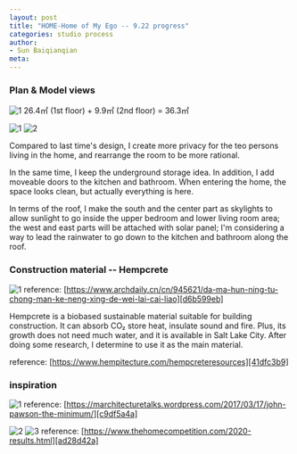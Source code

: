 ```yaml
---
layout: post
title: "HOME-Home of My Ego -- 9.22 progress"
categories: studio process
author:
- Sun Baiqianqian
meta:
---
```




### Plan & Model views

![1](https://raw.githubusercontent.com/SunBaiqianqian/SunBaiqianqian-Portfolio/master/assets/9.22.jpg)
26.4㎡ (1st floor) + 9.9㎡ (2nd floor) = 36.3㎡

![1](https://github.com/SunBaiqianqian/SunBaiqianqian-Portfolio/blob/master/assets/ViewCapture20210923_002439.jpg?raw=true)
![2](https://github.com/SunBaiqianqian/SunBaiqianqian-Portfolio/blob/master/assets/ViewCapture20210923_002847.jpg?raw=true)

Compared to last time's design, I create more privacy for the teo persons living in the home, and rearrange the room to be more rational.

In the same time, I keep the underground storage idea. In addition, I add moveable doors to the kitchen and bathroom. When entering the home, the space looks clean, but actually everything is here.

In terms of the roof, I make the south and the center part as skylights to allow sunlight to go inside the upper bedroom and lower living room area; the west and east parts will be attached with solar panel; I'm considering a way to lead the rainwater to go down to the kitchen and bathroom along the roof.



### Construction material -- Hempcrete

![1](https://github.com/SunBaiqianqian/SunBaiqianqian-Portfolio/blob/master/assets/hempcrete.jpg?raw=true)
reference: [https://www.archdaily.cn/cn/945621/da-ma-hun-ning-tu-chong-man-ke-neng-xing-de-wei-lai-cai-liao][d6b599eb]

  [d6b599eb]: https://www.archdaily.cn/cn/945621/da-ma-hun-ning-tu-chong-man-ke-neng-xing-de-wei-lai-cai-liao "https://www.archdaily.cn/cn/945621/da-ma-hun-ning-tu-chong-man-ke-neng-xing-de-wei-lai-cai-liao"

Hempcrete is a biobased sustainable material suitable for building construction. It can absorb CO₂ store heat, insulate sound and fire. Plus, its growth does not need much water, and it is available in Salt Lake City. After doing some research, I determine to use it as the main material.

reference: [https://www.hempitecture.com/hempcreteresources][41dfc3b9]

  [41dfc3b9]: https://www.hempitecture.com/hempcreteresources "https://www.hempitecture.com/hempcreteresources"



### inspiration

![1](https://github.com/SunBaiqianqian/SunBaiqianqian-Portfolio/blob/master/assets/johnpawsonhouseinside_01%20(1).jpg?raw=true)
reference: [https://marchitecturetalks.wordpress.com/2017/03/17/john-pawson-the-minimum/][c9df5a4a]

  [c9df5a4a]: https://marchitecturetalks.wordpress.com/2017/03/17/john-pawson-the-minimum/ "https://marchitecturetalks.wordpress.com/2017/03/17/john-pawson-the-minimum/"

![2](https://github.com/SunBaiqianqian/SunBaiqianqian-Portfolio/blob/master/assets/1018362347-page-2_orig.jpg?raw=true)
![3](https://github.com/SunBaiqianqian/SunBaiqianqian-Portfolio/blob/master/assets/1018362347-page-3_orig.jpg?raw=true)
reference: [https://www.thehomecompetition.com/2020-results.html][ad28d42a]

  [ad28d42a]: https://www.thehomecompetition.com/2020-results.html "https://www.thehomecompetition.com/2020-results.html"
